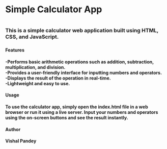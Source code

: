 <h1>Simple Calculator App<h1>

<h3>This is a simple calculator web application built using HTML, CSS, and JavaScript.<h3>

<h4>Features<h4>
    -Performs basic arithmetic operations such as addition, subtraction, multiplication, and division.<br>
    -Provides a user-friendly interface for inputting numbers and operators.<br>
    -Displays the result of the operation in real-time.<br>
    -Lightweight and easy to use.

<h4>Usage<h4>
To use the calculator app, simply open the index.html file in a web browser or run it using a live server. Input your numbers and operators using the on-screen buttons and see the result instantly.

<h4>Author<h4>
Vishal Pandey
